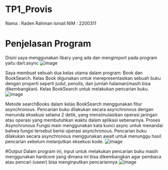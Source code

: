 # TP1_Provis
Nama : Raden Rahman Ismail 
NIM : 2200311

# Penjelasan Program
Disini saya menggunakan libary yang ada dan mengimport pada program yaitu dart:async
![image](https://github.com/SuraGendil/TP1_Provis/assets/117885047/3655ec7c-c8e3-402c-8379-ba6b6a7d90cb)


Saya membuat sebuah dua kelas utama dalam program: Book dan BookSearch.
Kelas Book digunakan untuk merepresentasikan sebuah buku dengan properti seperti judul, penulis, dan jumlah halaman(masih bisa dikembangkan).
Kelas BookSearch untuk melakukan pencarian buku.
![image](https://github.com/SuraGendil/TP1_Provis/assets/117885047/62dbe168-09af-4a5e-a0b7-35d9fa99eef0)

Metode searchBooks dalam kelas BookSearch menggunakan fitur asynchronous. Pencarian buku dilakukan secara asynchronous dengan menunda eksekusi selama 2 detik, yang mensimulasikan operasi jaringan atau operasi yang membutuhkan waktu dalam aplikasi sebenarnya.
Proses Asynchronous Fungsi main menggunakan kata kunci async untuk menandai bahwa fungsi tersebut berisi operasi asynchronous. Pencarian buku dilakukan secara asynchronous menggunakan await untuk menunggu hasil pencarian sebelum melanjutkan eksekusi kode.
![image](https://github.com/SuraGendil/TP1_Provis/assets/117885047/d510a10a-8356-45e8-a6ac-42d25e5c9707)

#Output
Dalam program ini, input untuk melakukan pencarian buku masih menggunakan hardcore yang dimana ini bisa dikembangkan agar pembaca atau pencari (useer) bisa menginputkan pencariannya
![image](https://github.com/SuraGendil/TP1_Provis/assets/117885047/bedccd8f-6878-418c-9175-74f9555b9ca7)





